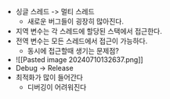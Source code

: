 - 싱글 스레드 -> 멀티 스레드
	- 새로운 버그들이 굉장히 많아진다.
- 지역 변수는 각 스레드에 할당된 스택에서 접근한다.
- 전역 변수는 모든 스레드에서 접근이 가능하다.
	- 동시에 접근할때 생기는 문제점?
- ![[Pasted image 20240710132637.png]]
- Debug -> Release 
- 최적화가 많이 들어간다
	- 디버깅이 어려워진다